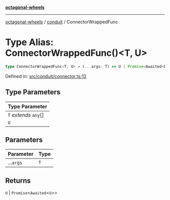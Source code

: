 [**octagonal-wheels**](../../README.md)

***

[octagonal-wheels](../../modules.md) / [conduit](../README.md) / ConnectorWrappedFunc

# Type Alias: ConnectorWrappedFunc()\<T, U\>

```ts
type ConnectorWrappedFunc<T, U> = (...args: T) => U | Promise<Awaited<U>>;
```

Defined in: [src/conduit/connector.ts:13](https://github.com/vrtmrz/octagonal-wheels/blob/main/src/conduit/connector.ts#L13)

## Type Parameters

| Type Parameter |
| ------ |
| `T` *extends* `any`[] |
| `U` |

## Parameters

| Parameter | Type |
| ------ | ------ |
| ...`args` | `T` |

## Returns

`U` \| `Promise`\<`Awaited`\<`U`\>\>
